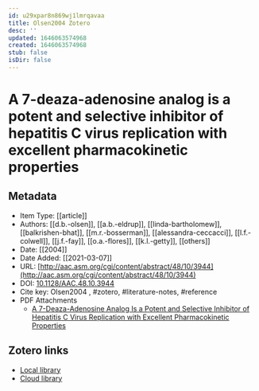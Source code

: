 ```yaml
---
id: u29xpar8n869wj1lmrqavaa
title: Olsen2004 Zotero
desc: ''
updated: 1646063574968
created: 1646063574968
stub: false
isDir: false
---
```

# A 7-deaza-adenosine analog is a potent and selective inhibitor of hepatitis C virus replication with excellent pharmacokinetic properties

## Metadata

* Item Type: [[article]]
* Authors: [[d.b.-olsen]], [[a.b.-eldrup]], [[linda-bartholomew]], [[balkrishen-bhat]], [[m.r.-bosserman]], [[alessandra-ceccacci]], [[l.f.-colwell]], [[j.f.-fay]], [[o.a.-flores]], [[k.l.-getty]], [[others]]
* Date: [[2004]]
* Date Added: [[2021-03-07]]
* URL: [http://aac.asm.org/cgi/content/abstract/48/10/3944](http://aac.asm.org/cgi/content/abstract/48/10/3944)
* DOI: [10.1128/AAC.48.10.3944](https://doi.org/10.1128/AAC.48.10.3944)
* Cite key: Olsen2004
, #zotero, #literature-notes, #reference
* PDF Attachments
	- [A 7-Deaza-Adenosine Analog Is a Potent and Selective Inhibitor of Hepatitis C Virus Replication with Excellent Pharmacokinetic Properties](zotero://open-pdf/library/items/T9SQE2JN)


##  Zotero links
* [Local library](zotero://select/items/1_Z329EQ7B)
* [Cloud library](http://zotero.org/users/7593438/items/Z329EQ7B)

